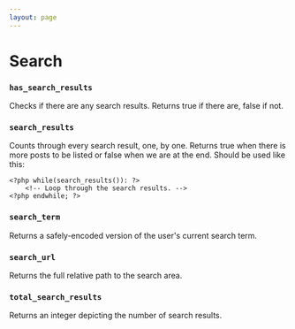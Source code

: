 ```yaml
---
layout: page
---
```


# Search

### `has_search_results`

Checks if there are any search results. Returns true if there are, false if not.

### `search_results`

Counts through every search result, one, by one. Returns true when there is more posts to be listed or false when we are at the end. Should be used like this:

	<?php while(search_results()): ?>
		<!-- Loop through the search results. -->
	<?php endwhile; ?>

### `search_term`

Returns a safely-encoded version of the user's current search term.

### `search_url`

Returns the full relative path to the search area.

### `total_search_results`

Returns an integer depicting the number of search results.
